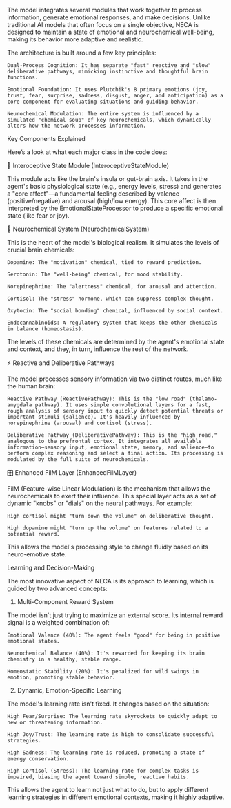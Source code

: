 The model integrates several modules that work together to process information, generate emotional responses, and make decisions. Unlike traditional AI models that often focus on a single objective, NECA is designed to maintain a state of emotional and neurochemical well-being, making its behavior more adaptive and realistic.

The architecture is built around a few key principles:

    Dual-Process Cognition: It has separate "fast" reactive and "slow" deliberative pathways, mimicking instinctive and thoughtful brain functions.

    Emotional Foundation: It uses Plutchik's 8 primary emotions (joy, trust, fear, surprise, sadness, disgust, anger, and anticipation) as a core component for evaluating situations and guiding behavior.

    Neurochemical Modulation: The entire system is influenced by a simulated "chemical soup" of key neurochemicals, which dynamically alters how the network processes information.
  Key Components Explained

Here’s a look at what each major class in the code does:

🧠 Interoceptive State Module (InteroceptiveStateModule)

This module acts like the brain's insula or gut-brain axis. It takes in the agent's basic physiological state (e.g., energy levels, stress) and generates a "core affect"—a fundamental feeling described by valence (positive/negative) and arousal (high/low energy). This core affect is then interpreted by the EmotionalStateProcessor to produce a specific emotional state (like fear or joy).

🧪 Neurochemical System (NeurochemicalSystem)

This is the heart of the model's biological realism. It simulates the levels of crucial brain chemicals:

    Dopamine: The "motivation" chemical, tied to reward prediction.

    Serotonin: The "well-being" chemical, for mood stability.

    Norepinephrine: The "alertness" chemical, for arousal and attention.

    Cortisol: The "stress" hormone, which can suppress complex thought.

    Oxytocin: The "social bonding" chemical, influenced by social context.

    Endocannabinoids: A regulatory system that keeps the other chemicals in balance (homeostasis).

The levels of these chemicals are determined by the agent's emotional state and context, and they, in turn, influence the rest of the network.

⚡ Reactive and Deliberative Pathways

The model processes sensory information via two distinct routes, much like the human brain:

    Reactive Pathway (ReactivePathway): This is the "low road" (thalamo-amygdala pathway). It uses simple convolutional layers for a fast, rough analysis of sensory input to quickly detect potential threats or important stimuli (salience). It's heavily influenced by norepinephrine (arousal) and cortisol (stress).

    Deliberative Pathway (DeliberativePathway): This is the "high road," analogous to the prefrontal cortex. It integrates all available information—sensory input, emotional state, memory, and salience—to perform complex reasoning and select a final action. Its processing is modulated by the full suite of neurochemicals.

🎛️ Enhanced FilM Layer (EnhancedFilMLayer)

FilM (Feature-wise Linear Modulation) is the mechanism that allows the neurochemicals to exert their influence. This special layer acts as a set of dynamic "knobs" or "dials" on the neural pathways. For example:

    High cortisol might "turn down the volume" on deliberative thought.

    High dopamine might "turn up the volume" on features related to a potential reward.

This allows the model's processing style to change fluidly based on its neuro-emotive state.

Learning and Decision-Making

The most innovative aspect of NECA is its approach to learning, which is guided by two advanced concepts:

1. Multi-Component Reward System

The model isn't just trying to maximize an external score. Its internal reward signal is a weighted combination of:

    Emotional Valence (40%): The agent feels "good" for being in positive emotional states.

    Neurochemical Balance (40%): It's rewarded for keeping its brain chemistry in a healthy, stable range.

    Homeostatic Stability (20%): It's penalized for wild swings in emotion, promoting stable behavior.

2. Dynamic, Emotion-Specific Learning

The model's learning rate isn't fixed. It changes based on the situation:

    High Fear/Surprise: The learning rate skyrockets to quickly adapt to new or threatening information.

    High Joy/Trust: The learning rate is high to consolidate successful strategies.

    High Sadness: The learning rate is reduced, promoting a state of energy conservation.

    High Cortisol (Stress): The learning rate for complex tasks is impaired, biasing the agent toward simple, reactive habits.

This allows the agent to learn not just what to do, but to apply different learning strategies in different emotional contexts, making it highly adaptive.
